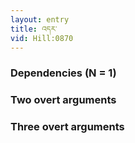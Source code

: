 ```yaml
---
layout: entry
title: འདར་
vid: Hill:0870
---
```

### Dependencies (N = 1)


### Two overt arguments


### Three overt arguments
